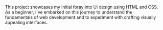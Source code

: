 This project showcases my initial foray into UI design using HTML and CSS. As a beginner, I've embarked on this journey to understand the fundamentals of web development and to experiment with crafting visually appealing interfaces.
